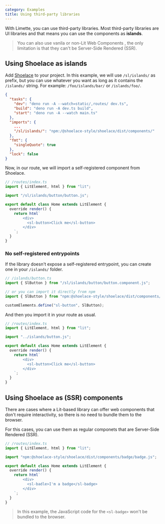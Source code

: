```yaml
---
category: Examples
title: Using third-party libraries
---
```


With Limette, you can use third-party libraries. Most third-party libraries are UI libraries and that means you can use the components as **islands**.

> You can also use vanila or non-Lit Web Components , the only limitation is that they can't be Server-Side Rendered (SSR).

## Using Shoelace as islands

Add [Shoelace](https://shoelace.style/) to your project. In this example, we will use `/sl/islands/` as prefix, but you can use whatever you want as long as it contains the `/islands/` string. For example: `/foo/islands/bar/` or `/islands/foo/`.

```json
{
  "tasks": {
    "dev": "deno run -A --watch=static/,routes/ dev.ts",
    "build": "deno run -A dev.ts build",
    "start": "deno run -A --watch main.ts"
  },
  "imports": {
    ...
    "/sl/islands/": "npm:/@shoelace-style/shoelace/dist/components/"
  },
  "fmt": {
    "singleQuote": true
  },
  "lock": false
}
```

Now, in our route, we will import a self-registered component from Shoelace.

```js
// /routes/index.ts
import { LitElement, html } from "lit";

import "/sl/islands/button/button.js";

export default class Home extends LitElement {
  override render() {
    return html`
        <div>
          <sl-button>Click me</sl-button>
        </div>
    `;
  }
}
```

### No self-registered entrypoints

If the library doesn't expose a self-registered entrypoint, you can create one in your `/islands/` folder.

```js
// /islands/button.ts
import { SlButton } from "/sl/islands/button/button.component.js";

// or you can import it directly from npm
import { SlButton } from "npm:@shoelace-style/shoelace/dist/components/button/button.component.js";

customElements.define("sl-button", SlButton);
```

And then you import it in your route as usual.

```js
// /routes/index.ts
import { LitElement, html } from "lit";

import "../islands/button.js";

export default class Home extends LitElement {
  override render() {
    return html`
        <div>
          <sl-button>Click me</sl-button>
        </div>
    `;
  }
}
```

## Using Shoelace as (SSR) components

There are cases where a Lit-based library can offer web components that don't require interactivity, so there is no need to bundle them to the browser.

For this cases, you can use them as regular componets that are Server-Side Rendered (SSR).

```js
// /routes/index.ts
import { LitElement, html } from "lit";

import "npm:@shoelace-style/shoelace/dist/components/badge/badge.js";

export default class Home extends LitElement {
  override render() {
    return html`
        <div>
          <sl-badle>I'm a badge</sl-badge>
        </div>
    `;
  }
}
```

> In this example, the JavaScript code for the `<sl-badge>` won't be bundled to the browser.
